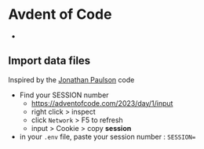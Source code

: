 # Avdent of Code

- [](https://adventofcode.com/2024)


## Import data files

Inspired by the [Jonathan Paulson](https://github.com/jonathanpaulson/AdventOfCode/blob/master/get_input.py) code

- Find your SESSION number
  - https://adventofcode.com/2023/day/1/input
  - right click > inspect
  - click `Network` > F5 to refresh
  - input > Cookie > copy **session**
- in your `.env` file, paste your session number : `SESSION=`